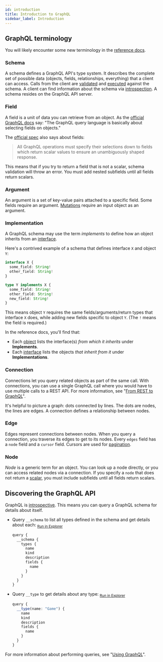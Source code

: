 ```yaml
---
id: introduction
title: Introduction to GraphQL
sidebar_label: Introduction
---
```


## GraphQL terminology
You will likely encounter some new terminology in the [reference docs](graphql/overview.md).

### Schema
A schema defines a GraphQL API's type system. It describes the complete set of possible data (objects, fields, relationships, everything) that a client can access. Calls from the client are [validated](https://graphql.org/learn/validation/) and [executed](https://graphql.org/learn/execution/) against the schema. A client can find information about the schema via [introspection](#discovering-the-graphql-api). A schema resides on the GraphQL API server.

### Field
A field is a unit of data you can retrieve from an object. As the [official GraphQL docs](https://graphql.org/learn/schema/) say: "The GraphQL query language is basically about selecting fields on objects."

The [official spec](http://facebook.github.io/graphql/draft/#sec-Language.Fields) also says about fields:

> All GraphQL operations must specify their selections down to fields which return scalar values to ensure an unambiguously shaped response.

This means that if you try to return a field that is not a scalar, schema validation will throw an error. You must add nested subfields until all fields return scalars.

### Argument
An argument is a set of key-value pairs attached to a specific field. Some fields require an argument. [Mutations](TODO) require an input object as an argument.

### Implementation
A GraphQL schema may use the term *implements* to define how an object inherits from an [interface](TODO).

Here's a contrived example of a schema that defines interface `X` and object `Y`:

```ts
interface X {
  some_field: String!
  other_field: String!
}

type Y implements X {
  some_field: String!
  other_field: String!
  new_field: String!
}
```

This means object `Y` requires the same fields/arguments/return types that interface `X` does, while adding new fields specific to object `Y`. (The `!` means the field is required.)

In the reference docs, you'll find that:
* Each [object](TODO) lists the interface(s) *from which it inherits* under **Implements**.
* Each [interface](TODO) lists the objects *that inherit from it* under **Implementations**.

### Connection
Connections let you query related objects as part of the same call. With connections, you can use a single GraphQL call where you would have to use multiple calls to a REST API. For more information, see "[From REST to GraphQL](guides/graphql/from-rest.md)".

It's helpful to picture a graph: dots connected by lines. The dots are nodes, the lines are edges. A connection defines a relationship between nodes.

### Edge
Edges represent connections between nodes. When you query a connection, you traverse its edges to get to its nodes. Every `edges` field has a `node` field and a `cursor` field. Cursors are used for [pagination](https://graphql.org/learn/pagination/).

### Node
*Node* is a generic term for an object. You can look up a node directly, or you can access related nodes via a connection. If you specify a `node` that does not return a [scalar](TODO), you must include subfields until all fields return scalars.

## Discovering the GraphQL API
GraphQL is [introspective](https://graphql.org/learn/introspection/). This means you can query a GraphQL schema for details about itself.

* Query `__schema` to list all types defined in the schema and get details about each:
	<sub>[Run in Explorer](../../../explorer.html?query=query%20%7B%0A%20%20__schema%20%7B%0A%20%20%20%20types%20%7B%0A%20%20%20%20%20%20name%0A%20%20%20%20%20%20kind%0A%20%20%20%20%20%20description%0A%20%20%20%20%20%20fields%20%7B%0A%20%20%20%20%20%20%20%20name%0A%20%20%20%20%20%20%7D%0A%20%20%20%20%7D%0A%20%20%7D%0A%7D)</sub>
  ```ts
  query {
    __schema {
      types {
        name
        kind
        description
        fields {
          name
        }
      }
    }
  }
  ```

* Query `__type` to get details about any type:
	<sub>[Run in Explorer](../../../explorer.html?query=query%20%7B%0A%20%20__type(name%3A%20"Game")%20%7B%0A%20%20%20%20name%0A%20%20%20%20kind%0A%20%20%20%20description%0A%20%20%20%20fields%20%7B%0A%20%20%20%20%20%20name%0A%20%20%20%20%7D%0A%20%20%7D%0A%7D)</sub>
  ```ts
  query {
    __type(name: "Game") {
      name
      kind
      description
      fields {
        name
      }
    }
  }
  ```

For more information about performing queries, see "[Using GraphQL](guides/graphql/using.html)".
